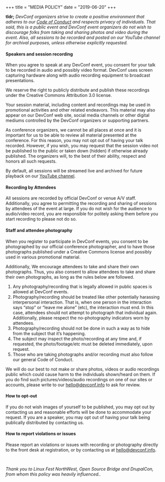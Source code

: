 +++
title = "MEDIA POLICY"
date = "2019-06-20"
+++


**tldr;** _DevConf organizers strive to create a positive environment that adheres to our [Code of Conduct](/updates/2019-06-20) and respects privacy of individuals. That said, this is a public event and DevConf event organizers do not wish to discourage folks from taking and sharing photos and video during the event. Also, all sessions to be recorded and posted on our YouTube channel for archival purposes, unless otherwise explicitly requested._

#### Speakers and session recording

When you agree to speak at any DevConf event, you consent for your talk to be recorded in audio and possibly video format. DevConf uses screen capturing hardware along with audio recording equipment to broadcast presentations.

We reserve the right to publicly distribute and publish these recordings under the Creative Commons Attribution 3.0 license.

Your session material, including content and recordings may be used in promotional activities and other related endeavors. This material may also appear on our DevConf web site, social media channels or other digital mediums controlled by the DevConf organizers or supporting partners.

As conference organizers, we cannot be all places at once and it is important for us to be able to review all material presented at the conference. For this reason, you may not opt out of having your talk recorded. However, if you wish, you may request that the session video not be published to the public or taken down (hidden) if otherwise already published. The organizers will, to the best of their ability, respect and honors all such requests.

By default, all sessions will be streamed live and archived for future playback on our [YouTube channel](https://youtube.com).

#### Recording by Attendees

All sessions are recorded by official DevConf or venue A/V staff. Additionally, you agree to permitting the recording and sharing of sessions by attendees of the event at large. If you do not wish for the audience to audio/video record, you are responsible for politely asking them before you start recording to please not do so.

#### Staff and attendee photography

When you register to participate in DevConf events, you consent to be photographed by our official conference photographer, and to have those photographs published under a Creative Commons license and possibly used in various promotional material.

Additionally, We encourage attendees to take and share their own photographs. Thus, you also consent to allow attendees to take and share their own photographs, as long as the rules below are followed.

1. Any photography/recording that is legally allowed in public spaces is allowed at DevConf events.
2. Photography/recording should be treated like other potentially harassing interpersonal interaction. That is, when one person in the interaction says “stop” or “leave me alone” (etc), the interaction must end. In this case, attendees should not attempt to photograph that individual again. Additionally, please respect the no-photography indicators worn by attendees.
3. Photography/recording should not be done in such a way as to hide from the subject that it’s happening.
4. The subject may inspect the photo/recording at any time and, if requested, the photo/footage/etc must be deleted immediately, upon request.
5. Those who are taking photographs and/or recording must also follow our general Code of Conduct.

We will do our best to not make or share photos, videos or audio recordings public which could cause harm to the individuals shown/heard on them. If you do find such pictures/videos/audio recordings on one of our sites or accounts, please write to our hello@devconf.info to ask for review.

#### How to opt-out

If you do not wish images of yourself to be published, you may opt out by contacting us and reasonable efforts will be done to accommodate your request.
If you are a speaker, you may opt out of having your talk being publically distributed by contacting us.

#### How to report violations or issues

Please report an violations or issues with recording or photography directly to the front desk at registration, or by contacting us at hello@devconf.info.

<br>

<p class="right"><em>Thank you to Linux Fest NorthWest, Open Source Bridge and DrupalCon, from whom this policy was heavily influenced..</em></p>

<br><br>
